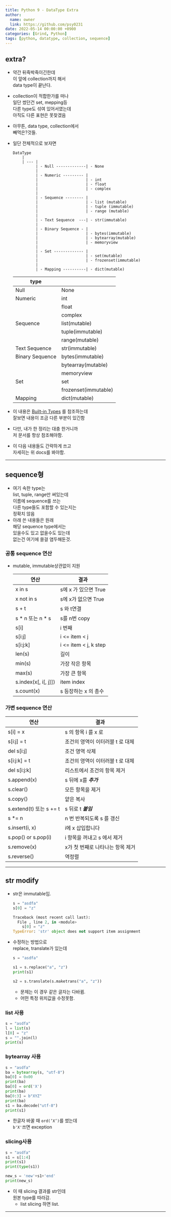 ```yaml
---
title: Python 9 - DataType Extra
author:
  name: owner
  link: https://github.com/psy0231
date: 2022-05-14 00:00:00 +0900
categories: [Grind, Python]
tags: [python, datatype, collection, sequence]
---
```


## extra?

- 약간 뒤죽박죽이긴한데  
이 앞에 collection까지 해서  
data type이 끝난다.
- collection이 적합한가를 떠나  
일단 썼던건 set, mepping등  
다른 type도 섞여 있어서였는데  
아직도 다른 표현은 못찾겠음
- 아무튼, 
data type, collection에서  
빼먹은?것들.
- 일단 전체적으로 보자면
  
  ```
  DataType
      |
      | --- |
            | - Null -------------| - None
            |
            | - Numeric --------- |
            |                     | - int
            |                     | - float
            |                     | - complex
            |        
            | - Sequence -------- |
            |                     | - list (mutable)
            |                     | - tuple (immutable)
            |                     | - range (mutable)
            |
            | - Text Sequence  ---| - str(immutable)
            |
            | - Binary Sequence - |
            |                     | - bytes(immutable)
            |                     | - bytearray(mutable)
            |                     | - memoryview
            |
            | - Set ------------- |
            |                     | - set(mutable)
            |                     | - frozenset(immutable)
            |
            | - Mapping ----------| - dict(mutable)
  ```
  
  | type            |                      |
  | --------------- | ----------------     |
  | Null            | None                 |
  | Numeric         | int                  |
  |                 | float                |
  |                 | complex              |
  | Sequence        | list(mutable)        |
  |                 | tuple(immutable)     |
  |                 | range(mutable)       |
  | Text Sequence   | str(immutable)       |
  | Binary Sequence | bytes(immutable)     |
  |                 | bytearray(mutable)   |
  |                 | memoryview           |
  | Set             | set                  |
  |                 | frozenset(immutable) |
  | Mapping         | dict(mutable)        |
  
    
- 이 내용은 [Built-in Types](https://docs.python.org/3/library/stdtypes.html#) 를 참조하는데  
잘보면 내용이 조금 다른 부분이 있긴함
- 다만, 내가 한 정리는 대충 한거니까  
저 문서를 항상 참조해야함.
- 이 다음 내용들도 간략하게 쓰고  
자세히는 위 docs를 봐야함.

---

## sequence형

- 여기 속한 type는  
list, tuple, range만 써있는데  
이름에 sequence를 쓰는  
다른 type들도 포함할 수 있는지는  
정확치 않음
- 아래 쓴 내용들은 원래  
해당 sequence type에서는  
있을수도 있고 없을수도 있는데  
없는건 여기에 쓸걸 염두해둔것.

### 공통 sequence 연산

- mutable, immutable상관없이 지원

  |연산                   |결과
  |---                    |---
  |x in s                 |s에 x 가 있으면 True
  |x not in s             |s에 x가 없으면 True
  |s + t                  |s 와 t연결
  |s * n 또는 n * s       |s를 n번 copy
  |s[i]                   |i 번째 
  |s[i:j]                 |i <= item < j
  |s[i:j:k]               |i <= item < j, k step
  |len(s)                 |길이
  |min(s)                 |가장 작은 항목
  |max(s)                 |가장 큰 항목
  |s.index(x[, i[, j]])   |item index
  |s.count(x)             |s 등장하는 x 의 총수

### 가변 sequence 연산

|연산                       |결과
|---                        |---
|s[i] = x                   |s 의 항목 i 를 x 로
|s[i:j] = t                 |조건의 영역이 이터러블 t 로 대체
|del s[i:j]                 |조건 영역 삭제
|s[i:j:k] = t               |조건의 영역이 이터러블 t 로 대체
|del s[i:j:k]               |리스트에서 조건의 항목 제거
|s.append(x)                |s 뒤에 x를 ___추가___
|s.clear()                  |모든 항목을 제거
|s.copy()                   |얕은 복사
|s.extend(t) 또는 s += t    |s 뒤로 t ___붙임___
|s *= n                     |n 번 반복되도록 s 를 갱신
|s.insert(i, x)             |i에 x  삽입합니다
|s.pop() or s.pop(i)        |i 항목을 꺼내고 s 에서 제거
|s.remove(x)                |x가 첫 번째로 나타나는 항목 제거
|s.reverse()                |역정렬

---
## str modify

- str은 immutable임.
  
  ```python
  s = "asdfa"
  s[0] = "z"
  ```
  ```python
  Traceback (most recent call last):
    File , line 2, in <module>
      s[0] = "z"
  TypeError: 'str' object does not support item assignment
  ```

- 수정하는 방법으로  
replace, translate가 있는데
    
    ```python
    s = "asdfa"
    
    s1 = s.replace("a", "z")
    print(s1)
    
    s2 = s.translate(s.maketrans("a", "z"))
    ```    
    - 문제는 이 경우 같은 글자는 다바뀜.
    - 어떤 특정 위치값을 수정못함.

### list 사용

```python
s = "asdfa"
l = list(s)
l[0] = "z"
s = "".join(l)
print(s)
```

### bytearray 사용

```python
s = "asdfa"
ba = bytearray(s, "utf-8")
ba[0] = 0x00
print(ba)
ba[0] = ord('X')
print(ba)
ba[0:3] = b"XYZ"
print(ba)
s1 = ba.decode("utf-8")
print(s1)
```

- 한글자 바꿀 때 ```ord(’X’)```를 썼는데  
```b'X'```쓰면 exception

### slicing사용

```python
s = "asdfa"
s1 = s[1:4]
print(s1)
print(type(s1))

new_s = 'new'+s1+'end'
print(new_s)
```

- 이 때 slicing 결과를 str인데  
원본 type를 따라감.
    - list slicing 하면 list.

---